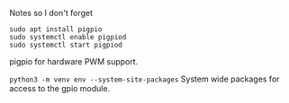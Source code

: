 Notes so I don't forget

```
sudo apt install pigpio
sudo systemctl enable pigpiod
sudo systemctl start pigpiod
```
pigpio for hardware PWM support.


```python3 -m venv env --system-site-packages```
System wide packages for access to the gpio module.
